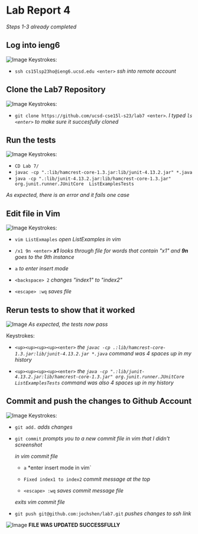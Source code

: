 # Lab Report 4 #

*Steps 1-3 already completed*

## Log into ieng6 ##
![Image](LabImages4/loggingSSH.png)
Keystrokes: 

- `ssh cs15lsp23ho@ieng6.ucsd.edu <enter>` *ssh into remote account*

## Clone the Lab7 Repository ##
![Image](LabImages4/gitClone.png)
Keystrokes: 

- `git clone https://github.com/ucsd-cse15l-s23/lab7 <enter>`.
*I typed `ls <enter>` to make sure it succesfully cloned*

## Run the tests ##
![Image](LabImages4/javaError.png)
Keystrokes: 

- `CD Lab 7/` 
- `javac -cp ".:lib/hamcrest-core-1.3.jar:lib/junit-4.13.2.jar" *.java`
-  `java -cp ".:lib/junit-4.13.2.jar:lib/hamcrest-core-1.3.jar" org.junit.runner.JUnitCore 
ListExamplesTests`

*As expected, there is an error and it fails one case* 

## Edit file in Vim ##
![Image](LabImages4/editVim.png)
Keystrokes:

- `vim ListExmaples` *open ListExamples in vim*

- `/x1 9n <enter>`   ***x1** looks through file for words that contain "x1" and **9n** goes to the 9th instance*

- `a` *to enter insert mode*

- `<backspace> 2` *changes "index1" to "index2"*

- `<escape> :wq` *saves file* 

## Rerun tests to show that it worked ##
![Image](LabImages4/passTest.png)
*As expected, the tests now pass*

Keystrokes:

- `<up><up><up><up><enter>` *the `javac -cp .:lib/hamcrest-core-1.3.jar:lib/junit-4.13.2.jar *.java` command was 4 spaces up in my history*

-  `<up><up><up><up><enter>` *the `java -cp ".:lib/junit-4.13.2.jar:lib/hamcrest-core-1.3.jar" org.junit.runner.JUnitCore ListExamplesTests` command was also 4 spaces up in my history*


## Commit and push the changes to Github Account ##
![Image](LabImages4/gitAddPush.png)
Keystrokes:

- `git add.` *adds changes*

- `git commit` *prompts you to a new commit file in vim that I didn't screenshot*

    *in vim commit file*

  - `a` *enter insert mode in vim`
 
  - `Fixed index1 to index2` *commit message at the top*

  - `<escape> :wq` *saves commit message file* 

  *exits vim commit file*
 
 - `git push git@github.com:jochshen/lab7.git` *pushes changes to ssh link*
 
 
![Image](LabImages4/githubUpdated.png)
**FILE WAS UPDATED SUCCESSFULLY**






